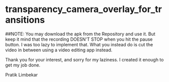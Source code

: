 # transparency_camera_overlay_for_transitions

##NOTE:
You may download the apk from the Repository and use it. But keep it mind that the recording DOESN'T STOP when you hit the pause button. I was too lazy to implement that. What you instead do is cut the video in between using a video editing app instead. 

Thank you for your interest, and sorry for my laziness. I created it enough to get my job done.

Pratik Limbekar
